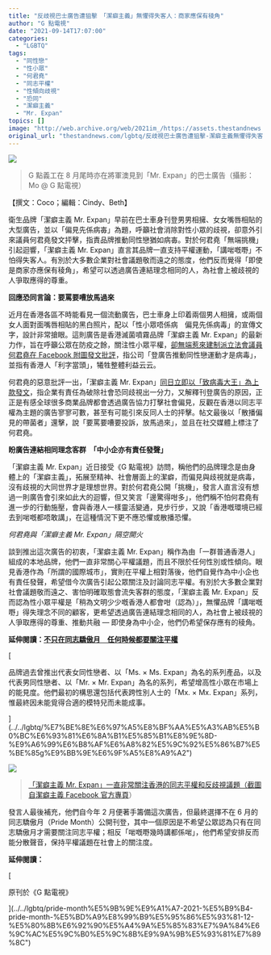 ```yaml
---
title: "反歧視巴士廣告遭狙擊　「潔癖主義」無懼得失客人：商家應保有稜角"
author: "G 點電視"
date: "2021-09-14T17:07:00"
categories:
  - "LGBTQ"
tags:
  - "同性戀"
  - "性小眾"
  - "何君堯"
  - "同志平權"
  - "性傾向歧視"
  - "恐同"
  - "潔癖主義"
  - "Mr. Expan"
topics: []
image: "http://web.archive.org/web/2021im_/https://assets.thestandnews.com/media/photos/2021090563472869343.jpg"
original_url: "thestandnews.com/lgbtq/反歧視巴士廣告遭狙擊-潔癖主義無懼得失客人商家應保有稜角"
---
```

![](http://web.archive.org/web/2021im_/https://assets.thestandnews.com/media/photos/2021090563472869343.jpg)
> G 點義工在 8 月尾時亦在將軍澳見到「Mr. Expan」的巴士廣告（攝影：Mo @ G 點電視）

【撰文：Coco；編輯：Cindy、Beth】

衛生品牌「潔癖主義 Mr. Expan」早前在巴士車身刊登男男相擁、女女嘴唇相貼的大型廣告，並以「偏見先係病毐」為題，呼籲社會消除對性小眾的歧視，卻意外引來議員何君堯發文抨擊，指責品牌推動同性戀猶如病毐。對於何君堯「無端挑機」引起迴響，「潔癖主義 Mr. Expan」直言其品牌一直支持平權運動，「講啱嘅嘢」不怕得失客人。有別於大多數企業對社會議題敬而遠之的態度，他們反而覺得「即使是商家亦應保有稜角」，希望可以透過廣告連結理念相同的人，為社會上被歧視的人爭取應得的尊重。

**回應恐同言論：要罵要嘈放馬過來**

近月在香港各區不時能看見一個流動廣告，巴士車身上印着兩個男人相擁，或兩個女人面對面嘴唇相貼的黑白照片，配以「性小眾唔係病　偏見先係病毒」的宣傳文字，設計非常搶眼。這則廣告是香港滅菌噴霧品牌「潔癖主義 Mr. Expan」的最新力作，旨在呼籲公眾在防疫之餘，關注性小眾平權，[卻無端惹來建制派立法會議員何君堯在 Facebook 附圖發文批評](http://web.archive.org/web/20211229064037/http://www.facebook.com/JuniusHoKwanYiu/posts/4420086674750820)，指公司「登廣告推動同性戀運動才是病毒」，並指有香港人「利字當頭」，犧牲整體利益云云。

何君堯的惡意批評一出，「潔癖主義 Mr. Expan」[同日立即以「致病毒大王」為上款發文](http://web.archive.org/web/20211229064037/https://www.facebook.com/MrExpan/posts/836848930312825)，指企業有責任為破除社會恐同歧視出一分力，又解釋刊登廣告的原因，正正是有感全球很多商業品牌都會透過廣告協力打擊社會偏見，反觀在香港以同志平權為主題的廣告寥寥可數，甚至有可能引來反同人士的抨擊。帖文最後以「散播偏見的帶菌者」還擊，說「要罵要嘈要投訴，放馬過來」，並且在社交媒體上標注了何君堯。

**盼廣告連結相同理念客群　「中小企亦有責任發聲」**

「潔癖主義 Mr. Expan」近日接受《G 點電視》訪問，稱他們的品牌理念是由身體上的「潔癖主義」，拓展至精神、社會層面上的潔癖，而偏見與歧視就是病毒，沒有歧視的大同世界才是理想世界。對於何君堯公開「挑機」，發言人直言沒有想過一則廣告會引來如此大的迴響，但又笑言「邊驚得咁多」，他們稱不怕何君堯有進一步的行動施壓，會與香港人一樣靈活變通，見步行步，又說「香港嘅環境已經去到啱嘅都唔敢講」，在這種情況下更不應恐懼或散播恐懼。

_何君堯與「潔癖主義 Mr. Expan」隔空開火_

談到推出這次廣告的初衷，「潔癖主義 Mr. Expan」稱作為由「一群普通香港人」組成的本地品牌，他們一直非常關心平權議題，而且不限於任何性別或性傾向。眼見香港作為「所謂的國際城市」，實則在平權上相對落後，他們自覺作為中小企也有責任發聲，希望借今次廣告引起公眾關注及討論同志平權。有別於大多數企業對社會議題敬而遠之、害怕明確取態會流失客群的態度，「潔癖主義 Mr. Expan」反而認為性小眾平權是「稍為文明少少嘅香港人都會咁（認為）」，無懼品牌「講啱嘅嘢」得失理念不同的顧客，更希望透過廣告連結理念相同的人，為社會上被歧視的人爭取應得的尊重、推動共融 — 即使身為中小企，他們仍希望保存應有的稜角。

**延伸閱讀：**[**不只在同志驕傲月　任何時候都要關注平權**](../../lgbtq/%E7%BE%8E%E6%97%A5%E8%BF%AA%E5%A3%AB%E5%B0%BC%E6%93%81%E6%8A%B1%E5%85%B1%E8%9E%8D-%E9%A6%99%E6%B8%AF%E6%A8%82%E5%9C%92%E5%86%B7%E5%BE%85g%E9%BB%9E%E6%9F%A5%E8%A9%A2")

[

品牌過去曾推出代表女同性戀者、以「Ms. × Ms. Expan」為名的系列產品，以及代表男同性戀者、以「Mr. × Mr. Expan」為名的系列，希望增高性小眾在市場上的能見度。他們最初的構思還包括代表跨性別人士的「Mx. × Mx. Expan」系列，惟最終因未能覓得合適的模特兒而未能成事。

](../../lgbtq/%E7%BE%8E%E6%97%A5%E8%BF%AA%E5%A3%AB%E5%B0%BC%E6%93%81%E6%8A%B1%E5%85%B1%E8%9E%8D-%E9%A6%99%E6%B8%AF%E6%A8%82%E5%9C%92%E5%86%B7%E5%BE%85g%E9%BB%9E%E6%9F%A5%E8%A9%A2")

[![](http://web.archive.org/web/2021im_/https://gdottv.com/main/wp-content/uploads/2021/09/20210909_Expan02-1200x1200.jpg)](../../lgbtq/%E7%BE%8E%E6%97%A5%E8%BF%AA%E5%A3%AB%E5%B0%BC%E6%93%81%E6%8A%B1%E5%85%B1%E8%9E%8D-%E9%A6%99%E6%B8%AF%E6%A8%82%E5%9C%92%E5%86%B7%E5%BE%85g%E9%BB%9E%E6%9F%A5%E8%A9%A2")
> [「潔癖主義 Mr. Expan」一直非常關注香港的同志平權和反歧視議題（截圖自](../../lgbtq/%E7%BE%8E%E6%97%A5%E8%BF%AA%E5%A3%AB%E5%B0%BC%E6%93%81%E6%8A%B1%E5%85%B1%E8%9E%8D-%E9%A6%99%E6%B8%AF%E6%A8%82%E5%9C%92%E5%86%B7%E5%BE%85g%E9%BB%9E%E6%9F%A5%E8%A9%A2")[潔癖主義 Facebook 官方專頁](http://web.archive.org/web/20211229064037/https://facebook.com/MrExpan/)）

發言人最後補充，他們自今年 2 月便著手籌備這次廣告，但最終選擇不在 6 月的同志驕傲月（Pride Month）公開刊登，其中一個原因是不希望公眾認為只有在同志驕傲月才需要關注同志平權；相反「啱嘅嘢幾時講都係啱」，他們希望安排反而能分散聲音，保持平權議題在社會上的關注度。

**延伸閱讀：** [](../../lgbtq/pride-month%E5%9B%9E%E9%A1%A7-2021-%E5%B9%B4-pride-month-%E5%BD%A9%E8%99%B9%E5%95%86%E5%93%81-12-%E5%80%8B%E6%92%90%E5%A4%9A%E5%85%83%E7%9A%84%E6%9C%AC%E5%9C%B0%E5%9C%8B%E9%9A%9B%E5%93%81%E7%89%8C")

[

原刊於《G 點電視》

](../../lgbtq/pride-month%E5%9B%9E%E9%A1%A7-2021-%E5%B9%B4-pride-month-%E5%BD%A9%E8%99%B9%E5%95%86%E5%93%81-12-%E5%80%8B%E6%92%90%E5%A4%9A%E5%85%83%E7%9A%84%E6%9C%AC%E5%9C%B0%E5%9C%8B%E9%9A%9B%E5%93%81%E7%89%8C")